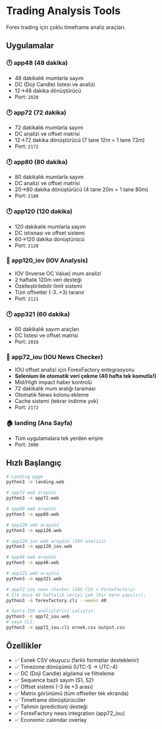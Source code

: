# Trading Analysis Tools

Forex trading için çoklu timeframe analiz araçları.

## Uygulamalar

### 🕐 app48 (48 dakika)
- 48 dakikalık mumlarla sayım
- DC (Doji Candle) listesi ve analizi
- 12→48 dakika dönüştürücü
- Port: `2020`

### 🕐 app72 (72 dakika)
- 72 dakikalık mumlarla sayım
- DC analizi ve offset matrisi
- 12→72 dakika dönüştürücü (7 tane 12m = 1 tane 72m)
- Port: `2172`

### 🕐 app80 (80 dakika)
- 80 dakikalık mumlarla sayım
- DC analizi ve offset matrisi
- 20→80 dakika dönüştürücü (4 tane 20m = 1 tane 80m)
- Port: `2180`

### 🕐 app120 (120 dakika)
- 120 dakikalık mumlarla sayım
- DC istisnası ve offset sistemi
- 60→120 dakika dönüştürücü
- Port: `2120`

### 🎯 app120_iov (IOV Analysis)
- IOV (Inverse OC Value) mum analizi
- 2 haftalık 120m veri desteği
- Özelleştirilebilir limit sistemi
- Tüm offsetler (-3..+3) taranır
- Port: `2121`

### 🕐 app321 (60 dakika)
- 60 dakikalık sayım araçları
- DC listesi ve offset matrisi
- Port: `2019`

### 📰 app72_iou (IOU News Checker)
- IOU offset analizi için ForexFactory entegrasyonu
- **Selenium ile otomatik veri çekme (40 hafta tek komutla!)**
- Mid/High impact haber kontrolü
- 72 dakikalık mum aralığı taraması
- Otomatik News kolonu ekleme
- Cache sistemi (tekrar indirme yok)
- Port: `2172`

### 🏠 landing (Ana Sayfa)
- Tüm uygulamalara tek yerden erişim
- Port: `2000`

## Hızlı Başlangıç

```bash
# Landing page
python3 -m landing.web

# app72 web arayüzü
python3 -m app72.web

# app80 web arayüzü
python3 -m app80.web

# app120 web arayüzü
python3 -m app120.web

# app120_iov web arayüzü (IOV analizi)
python3 -m app120_iov.web

# app48 web arayüzü
python3 -m app48.web

# app321 web arayüzü
python3 -m app321.web

# app72_iou news checker (IOU CSV + ForexFactory)
# İlk önce 40 haftalık veriyi çek (bir kere yapılır):
python3 -m forexfactory.cli --weeks 40

# Sonra IOU analizlerini çalıştır:
python3 -m app72_iou.web
# veya CLI:
python3 -m app72_iou.cli ornek.csv output.csv
```

## Özellikler

- ✅ Esnek CSV okuyucu (farklı formatlar desteklenir)
- ✅ Timezone dönüşümü (UTC-5 → UTC-4)
- ✅ DC (Doji Candle) algılama ve filtreleme
- ✅ Sequence bazlı sayım (S1, S2)
- ✅ Offset sistemi (-3 ile +3 arası)
- ✅ Matrix görünümü (tüm offsetler tek ekranda)
- ✅ Timeframe dönüştürücüler
- ✅ Tahmin (prediction) desteği
- ✅ ForexFactory news integration (app72_iou)
- ✅ Economic calendar overlay
